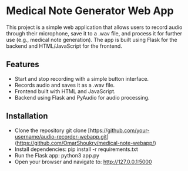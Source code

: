 # Medical Note Generator Web App

This project is a simple web application that allows users to record audio through their microphone, save it to a .wav file, and process it for further use (e.g., medical note generation). 
The app is built using Flask for the backend and HTML/JavaScript for the frontend.

## Features

* Start and stop recording with a simple button interface.
* Records audio and saves it as a .wav file.
* Frontend built with HTML and JavaScript.
* Backend using Flask and PyAudio for audio processing.

## Installation

- Clone the repository
git clone [https://[github.com/your-username/audio-recorder-webapp.git](https://github.com/OmarShoukry/medical-note-webapp)](https://github.com/OmarShoukry/medical-note-webapp/)
- Install dependencies:
pip install -r requirements.txt
- Run the Flask app:
python3 app.py
- Open your browser and navigate to:
http://127.0.0.1:5000
